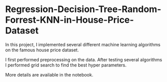 # Regression-Decision-Tree-Random-Forrest-KNN-in-House-Price-Dataset

In this project, I implemented several different machine learning algorithms on the famous house price dataset. <br>

I first performed preprocessing on the data. After testing several algorithms I performed grid search to find the best hyper parameters. <br>

More details are available in the notebook. 

